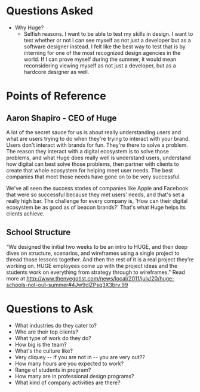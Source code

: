 # Questions Asked

- Why Huge?
    + Selfish reasons. I want to be able to test my skills in design. I want to test whether or not I can see myself as not just a developer but as a software designer instead. I felt like the best way to test that is by interning for one of the most recognized design agencies in the world. If I can prove myself during the summer, it would mean reconsidering viewing myself as not just a developer, but as a hardcore designer as well.

# Points of Reference

## Aaron Shapiro - CEO of Huge

A lot of the secret sauce for us is about really understanding users and what are users trying to do when they're trying to interact with your brand. Users don't interact with brands for fun. They're there to solve a problem. The reason they interact with a digital ecosystem is to solve those problems, and what Huge does really well is understand users, understand how digital can best solve those problems, then partner with clients to create that whole ecosystem for helping meet user needs. The best companies that meet those needs have gone on to be very successful.

We've all seen the success stories of companies like Apple and Facebook that were so successful because they met users' needs, and that's set a really high bar. The challenge for every company is, 'How can their digital ecosystem be as good as of beacon brands?' That's what Huge helps its clients achieve.

## School Structure

“We designed the initial two weeks to be an intro to HUGE, and then deep dives on structure, scenarios, and wireframes using a single project to thread those lessons together. And then the rest of it is a real project they’re working on. HUGE employees come up with the project ideas and the students work on everything from strategy through to wireframes."
Read more at http://www.thenyegotist.com/news/local/2011/july/20/huge-schools-not-out-summer#4Jw9clZPsq3X3brv.99

# Questions to Ask

- What industries do they cater to?
- Who are their top clients?
- What type of work do they do?
- How big is the team?
- What's the culture like?
- Very cliquey -- if you are not in -- you are very out??
- How many hours are you expected to work?
- Range of students in program?
- How many are in professional design programs?
- What kind of company activities are there?